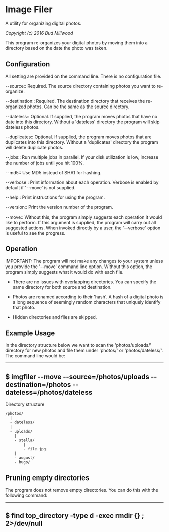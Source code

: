 Image Filer
===========
A utility for organizing digital photos.

*Copyright (c) 2016 Bud Millwood*

This program re-organizes your digital photos by moving them
into a directory based on the date the photo was taken.

Configuration
-------------
All setting are provided on the command line. There is no configuration file.

--source:: Required. The source directory containing photos you want to re-organize.

--destination:: Required. The destination directory that receives the re-organized photos.
                Can be the same as the source directory.

--dateless:: Optional. If supplied, the program moves photos that have no date
             into this directory. Without a 'dateless' directory the program will
             skip dateless photos.

--duplicates:: Optional. If supplied, the program moves photos that are duplicates
               into this directory. Without a 'duplicates' directory the program
               will delete duplicate photos.

--jobs:: Run multiple jobs in parallel. If your disk utilization is low, increase the number of jobs
         until you hit 100%.

--md5:: Use MD5 instead of SHA1 for hashing.

--verbose:: Print information about each operation. Verbose is enabled by default if
            '--move' is not supplied.

--help:: Print instructions for using the program.

--version:: Print the version number of the program.

--move:: Without this, the program simply suggests each operation it would like to perform.
         If this argument is supplied, the program will carry out all suggested actions.
         When invoked directly by a user, the '--verbose' option is useful to see the progress.

Operation
---------
IMPORTANT: The program will not make any changes to your system unless you
           provide the '--move' command line option. Without this option,
           the program simply suggests what it would do with each file.

- There are no issues with overlapping directories. You can specify the same
  directory for both source and destination.

- Photos are renamed according to their 'hash'. A hash of a digital photo is a
  long sequence of seemingly random characters that uniquely identify that photo.

- Hidden directories and files are skipped.

Example Usage
-------------
In the directory structure below we want to scan the 'photos/uploads/' directory for new photos
and file them under 'photos/' or 'photos/dateless/'. The command line would be:

----
$ imgfiler --move --source=/photos/uploads --destination=/photos --dateless=/photos/dateless
----

Directory structure

    /photos/
      |
      - dateless/
      |
      - uploads/
        |
        - stella/
            |
            - file.jpg
        |
        - august/
        - hugo/

Pruning empty directories
-------------------------
The program does not remove empty directories. You can do this with the following command:

----
$ find top_directory -type d -exec rmdir {} \; 2>/dev/null
----
